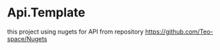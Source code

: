 # Api.Template

this project using nugets for API from repository
https://github.com/Teo-space/Nugets




